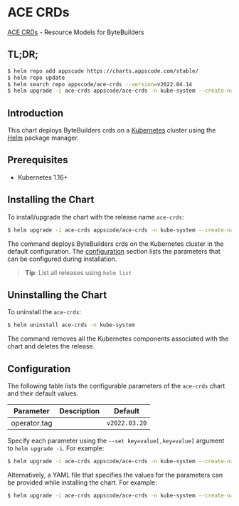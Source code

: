 # ACE CRDs

[ACE CRDs](https://github.com/bytebuilders/resource-model) - Resource Models for ByteBuilders

## TL;DR;

```bash
$ helm repo add appscode https://charts.appscode.com/stable/
$ helm repo update
$ helm search repo appscode/ace-crds --version=v2022.04.14
$ helm upgrade -i ace-crds appscode/ace-crds -n kube-system --create-namespace --version=v2022.04.14
```

## Introduction

This chart deploys ByteBuilders crds on a [Kubernetes](http://kubernetes.io) cluster using the [Helm](https://helm.sh) package manager.

## Prerequisites

- Kubernetes 1.16+

## Installing the Chart

To install/upgrade the chart with the release name `ace-crds`:

```bash
$ helm upgrade -i ace-crds appscode/ace-crds -n kube-system --create-namespace --version=v2022.04.14
```

The command deploys ByteBuilders crds on the Kubernetes cluster in the default configuration. The [configuration](#configuration) section lists the parameters that can be configured during installation.

> **Tip**: List all releases using `helm list`

## Uninstalling the Chart

To uninstall the `ace-crds`:

```bash
$ helm uninstall ace-crds -n kube-system
```

The command removes all the Kubernetes components associated with the chart and deletes the release.

## Configuration

The following table lists the configurable parameters of the `ace-crds` chart and their default values.

|  Parameter   | Description |         Default          |
|--------------|-------------|--------------------------|
| operator.tag |             | <code>v2022.03.20</code> |


Specify each parameter using the `--set key=value[,key=value]` argument to `helm upgrade -i`. For example:

```bash
$ helm upgrade -i ace-crds appscode/ace-crds -n kube-system --create-namespace --version=v2022.04.14 --set operator.tag=v2022.03.20
```

Alternatively, a YAML file that specifies the values for the parameters can be provided while
installing the chart. For example:

```bash
$ helm upgrade -i ace-crds appscode/ace-crds -n kube-system --create-namespace --version=v2022.04.14 --values values.yaml
```
